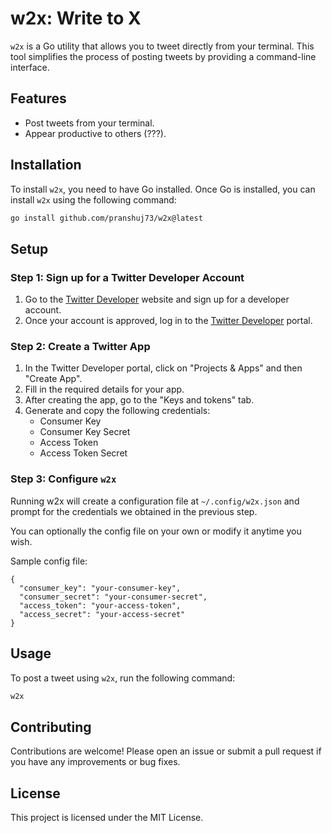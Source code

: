 # w2x: Write to X

`w2x` is a Go utility that allows you to tweet directly from your terminal. This tool simplifies the process of posting tweets by providing a command-line interface.

## Features

- Post tweets from your terminal.
- Appear productive to others (???).

## Installation

To install `w2x`, you need to have Go installed. Once Go is installed, you can install `w2x` using the following command:

```sh
go install github.com/pranshuj73/w2x@latest
```

## Setup

### Step 1: Sign up for a Twitter Developer Account

1. Go to the [Twitter Developer](https://developer.twitter.com/en/apply-for-access) website and sign up for a developer account.
2. Once your account is approved, log in to the [Twitter Developer](https://developer.twitter.com/en/portal/dashboard) portal.

### Step 2: Create a Twitter App

1. In the Twitter Developer portal, click on "Projects & Apps" and then "Create App".
2. Fill in the required details for your app.
3. After creating the app, go to the "Keys and tokens" tab.
4. Generate and copy the following credentials:
   - Consumer Key
   - Consumer Key Secret
   - Access Token
   - Access Token Secret

### Step 3: Configure `w2x`

Running w2x will create a configuration file at `~/.config/w2x.json` and prompt for the credentials we obtained in the previous step.

You can optionally the config file on your own or modify it anytime you wish.

Sample config file:
```
{
  "consumer_key": "your-consumer-key",
  "consumer_secret": "your-consumer-secret",
  "access_token": "your-access-token",
  "access_secret": "your-access-secret"
}
```

## Usage

To post a tweet using `w2x`, run the following command:

```sh
w2x
```

## Contributing

Contributions are welcome! Please open an issue or submit a pull request if you have any improvements or bug fixes.

## License

This project is licensed under the MIT License.
